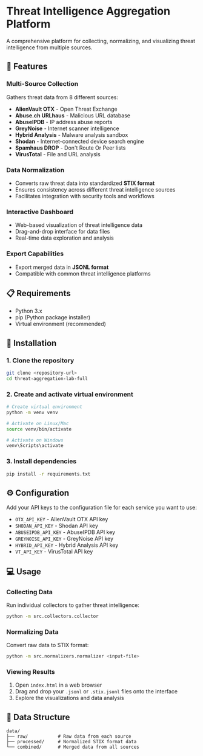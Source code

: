 # Threat Intelligence Aggregation Platform

A comprehensive platform for collecting, normalizing, and visualizing threat intelligence from multiple sources.

## 🎯 Features

### Multi-Source Collection
Gathers threat data from 8 different sources:
- **AlienVault OTX** - Open Threat Exchange
- **Abuse.ch URLhaus** - Malicious URL database
- **AbuseIPDB** - IP address abuse reports
- **GreyNoise** - Internet scanner intelligence
- **Hybrid Analysis** - Malware analysis sandbox
- **Shodan** - Internet-connected device search engine
- **Spamhaus DROP** - Don't Route Or Peer lists
- **VirusTotal** - File and URL analysis

### Data Normalization
- Converts raw threat data into standardized **STIX format**
- Ensures consistency across different threat intelligence sources
- Facilitates integration with security tools and workflows

### Interactive Dashboard
- Web-based visualization of threat intelligence data
- Drag-and-drop interface for data files
- Real-time data exploration and analysis

### Export Capabilities
- Export merged data in **JSONL format**
- Compatible with common threat intelligence platforms

## 📋 Requirements

- Python 3.x
- pip (Python package installer)
- Virtual environment (recommended)

## 🚀 Installation

### 1. Clone the repository
```bash
git clone <repository-url>
cd threat-aggregation-lab-full
```

### 2. Create and activate virtual environment
```bash
# Create virtual environment
python -m venv venv

# Activate on Linux/Mac
source venv/bin/activate

# Activate on Windows
venv\Scripts\activate
```

### 3. Install dependencies
```bash
pip install -r requirements.txt
```

## ⚙️ Configuration

Add your API keys to the configuration file for each service you want to use:

- `OTX_API_KEY` - AlienVault OTX API key
- `SHODAN_API_KEY` - Shodan API key
- `ABUSEIPDB_API_KEY` - AbuseIPDB API key
- `GREYNOISE_API_KEY` - GreyNoise API key
- `HYBRID_API_KEY` - Hybrid Analysis API key
- `VT_API_KEY` - VirusTotal API key

## 💻 Usage

### Collecting Data
Run individual collectors to gather threat intelligence:
```bash
python -m src.collectors.collector
```

### Normalizing Data
Convert raw data to STIX format:
```bash
python -m src.normalizers.normalizer <input-file>
```

### Viewing Results
1. Open `index.html` in a web browser
2. Drag and drop your `.jsonl` or `.stix.jsonl` files onto the interface
3. Explore the visualizations and data analysis

## 📁 Data Structure

```
data/
├── raw/           # Raw data from each source
├── processed/     # Normalized STIX format data
└── combined/      # Merged data from all sources
```

